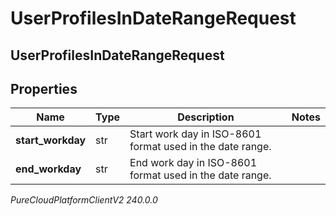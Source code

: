 # UserProfilesInDateRangeRequest

## UserProfilesInDateRangeRequest

## Properties

|Name | Type | Description | Notes|
|------------ | ------------- | ------------- | -------------|
| **start_workday** | str | Start work day in ISO-8601 format used in the date range. | |
| **end_workday** | str | End work day in ISO-8601 format used in the date range. | |



_PureCloudPlatformClientV2 240.0.0_
